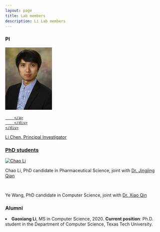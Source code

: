 ```yaml
---
layout: page
title: Lab members
description: Li Lab members
---
```



###  PI

<div class="container">
    <div class="row-fluid">
        <div class="span2">
                 <a href="../assets/pics/Chen.jpg">
            <img src="../assets/pics/Chen.jpg" height="200" width="150" title="Li Chen" alt="Li Chen"/>

        </a>
        </div>
    </div>
</div>
Li Chen, Principal Investigator 


<br/>


###  PhD students 


<div class="container">
    <div class="row-fluid">
        <div class="span2">
        <a href="../assets/pics/Chao.jpg">
            <img src="../assets/pics/Chao.jpg" height="200" width="200" title="Chao Li" alt="Chao Li"/>
        </a>
        </div>
    </div>
</div>

Chao Li, PhD candidate in Pharmaceutical Science, joint with [Dr. Jingjing Qian](http://www.auburn.edu/academic/pharmacy/directory/jingjing-qian.html)


<br/>


Ye Wang, PhD candidate in Computer Science, joint with [Dr. Xiao Qin](http://www.eng.auburn.edu/~xqin/index.html)


###  Alumni

<li> <strong>Gaoxiang Li</strong>, MS in Computer Science, 2020. 
<strong>Current position</strong>: Ph.D. student in the Department of Computer Science, Texas Tech University. 
    






